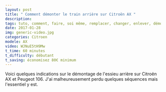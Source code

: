 ```yaml
---
layout: post
title: " Comment démonter le train arrière sur Citroën AX "
description: 
tags: tuto, comment, faire, soi même, remplacer, changer, enlever, démonter, train arrière, essieu arrière, citroën, ax,
date: 2017-01-28 
img: generic-video.jpg
categories: Citroen
modele: AX
video: WJNuE5tH9Mw
t_time: 60 minutes
t_difficulty: débutant
t_saving: économisez 80€ minimum
---
```

Voici quelques indications sur le démontage de l'essieu arrière sur Citroën AX et Peugeot 106. J'ai malheureusement perdu quelques séquences mais l'essentiel y est.
